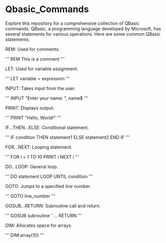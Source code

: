 # Qbasic_Commands
Explore this repository for a comprehensive collection of QBasic commands.
QBasic, a programming language developed by Microsoft, has several statements for various operations. Here are some common QBasic statements:

REM: Used for comments.

'''
REM This is a comment
'''

LET: Used for variable assignment.

'''
LET variable = expression
'''

INPUT: Takes input from the user.

'''
INPUT "Enter your name: ", name$
'''

PRINT: Displays output.

'''
PRINT "Hello, World!"
'''

IF...THEN...ELSE: Conditional statement.

'''
IF condition THEN
    statement1
ELSE
    statement2
END IF
'''

FOR...NEXT: Looping statement.

'''
FOR i = 1 TO 10
    PRINT i
NEXT i
'''

DO...LOOP: General loop.

'''
DO
    statement
LOOP UNTIL condition
'''

GOTO: Jumps to a specified line number.

'''
GOTO line_number
'''

GOSUB...RETURN: Subroutine call and return.

'''
GOSUB subroutine
' ...
RETURN
'''

DIM: Allocates space for arrays.

'''
DIM array(10)
'''
